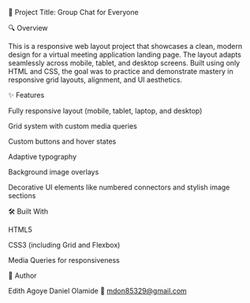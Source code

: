 📄 Project Title: Group Chat for Everyone

🔍 Overview

This is a responsive web layout project that showcases a clean, modern design for a virtual meeting application landing page. The layout adapts seamlessly across mobile, tablet, and desktop screens. Built using only HTML and CSS, the goal was to practice and demonstrate mastery in responsive grid layouts, alignment, and UI aesthetics.



✨ Features

Fully responsive layout (mobile, tablet, laptop, and desktop)

Grid system with custom media queries

Custom buttons and hover states

Adaptive typography

Background image overlays

Decorative UI elements like numbered connectors and stylish image sections



🛠️ Built With

HTML5

CSS3 (including Grid and Flexbox)

Media Queries for responsiveness


👤 Author

Edith Agoye Daniel Olamide
📧 mdon85329@gmail.com

